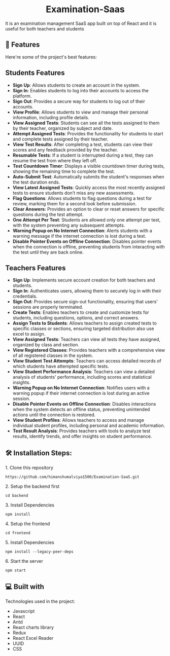 <h1 align="center" id="title">Examination-Saas</h1>

<p id="description">It is an examination management SaaS app built on top of React and it is useful for both teachers and students</p>

  
  
<h2>🧐 Features</h2>

Here're some of the project's best features:
## Students Features

* **Sign Up**: Allows students to create an account in the system.
* **Sign In**: Enables students to log into their accounts to access the platform.
* **Sign Out**: Provides a secure way for students to log out of their accounts.
* **View Profile**: Allows students to view and manage their personal information, including profile details.
* **View Assigned Tests**: Students can see all the tests assigned to them by their teacher, organized by subject and date.
* **Attempt Assigned Tests**: Provides the functionality for students to start and complete tests assigned by their teacher.
* **View Test Results**: After completing a test, students can view their scores and any feedback provided by the teacher.
* **Resumable Tests**: If a student is interrupted during a test, they can resume the test from where they left off.
* **Test Countdown Timer**: Displays a visible countdown timer during tests, showing the remaining time to complete the test.
* **Auto-Submit Test**: Automatically submits the student's responses when the test duration ends.
* **View Latest Assigned Tests**: Quickly access the most recently assigned tests to ensure students don’t miss any new assessments.
* **Flag Questions**: Allows students to flag questions during a test for review, marking them for a second look before submission.
* **Clear Answers**: Provides an option to clear or reset answers for specific questions during the test attempt.
* **One Attempt Per Test**: Students are allowed only one attempt per test, with the system preventing any subsequent attempts.
* **Warning Popup on No Internet Connection**: Alerts students with a warning message if the internet connection is lost during a test.
* **Disable Pointer Events on Offline Connection**: Disables pointer events when the connection is offline, preventing students from interacting with the test until they are back online.

## Teachers Features

* **Sign Up**: Implements secure account creation for both teachers and students.
* **Sign In**: Authenticates users, allowing them to securely log in with their credentials.
* **Sign Out**: Provides secure sign-out functionality, ensuring that users' sessions are properly terminated.
* **Create Tests**: Enables teachers to create and customize tests for students, including questions, options, and correct answers.
* **Assign Tests to Students**: Allows teachers to assign created tests to specific classes or sections, ensuring targeted distribution also use excel to assign.
* **View Assigned Tests**: Teachers can view all tests they have assigned, organized by class and section.
* **View Registered Classes**: Provides teachers with a comprehensive view of all registered classes in the system.
* **View Student Test Attempts**: Teachers can access detailed records of which students have attempted specific tests.
* **View Student Performance Analysis**: Teachers can view a detailed analysis of students' performance, including scores and statistical insights.
* **Warning Popup on No Internet Connection**: Notifies users with a warning popup if their internet connection is lost during an active session.
* **Disable Pointer Events on Offline Connection**: Disables interactions when the system detects an offline status, preventing unintended actions until the connection is restored.
* **View Student Profiles**: Allows teachers to access and manage individual student profiles, including personal and academic information.
* **Test Result Analysis**: Provides teachers with tools to analyze test results, identify trends, and offer insights on student performance.

<h2>🛠️ Installation Steps:</h2>

<p>1. Clone this repository</p>

```
https://github.com/himanshumalviya1500/Examination-SaaS.git
```

<p>2. Setup the backend first</p>

```
cd backend
```

<p>3. Install Dependencies</p>

```
npm install
```

<p>4. Setup the frontend</p>

```
cd frontend
```

<p>5. Install Dependencies</p>

```
npm install --legacy-peer-deps
```

<p>6. Start the server</p>

```
npm start
```

  
  
<h2>💻 Built with</h2>

Technologies used in the project:

*   Javascript
*   React
*   Antd
*   React charts library
*   Redux
*   React Excel Reader
*   UUID
*   CSS
